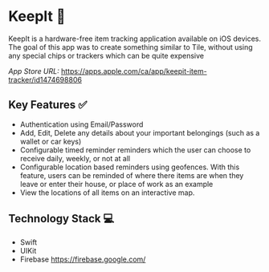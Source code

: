# KeepIt 🔑
KeepIt is a hardware-free item tracking application available on iOS devices. The goal of this app was to create something similar to Tile, without using any special chips or trackers which can be quite expensive

*App Store URL:* https://apps.apple.com/ca/app/keepit-item-tracker/id1474698806

## Key Features ✅
* Authentication using Email/Password
* Add, Edit, Delete any details about your important belongings (such as a wallet or car keys)
* Configurable timed reminder reminders which the user can choose to receive daily, weekly, or not at all
* Configurable location based reminders using geofences. With this feature, users can be reminded of where there items are when they leave or enter their house, or place of work as an example
* View the locations of all items on an interactive map.

## Technology Stack 💻
* Swift
* UIKit
* Firebase https://firebase.google.com/
